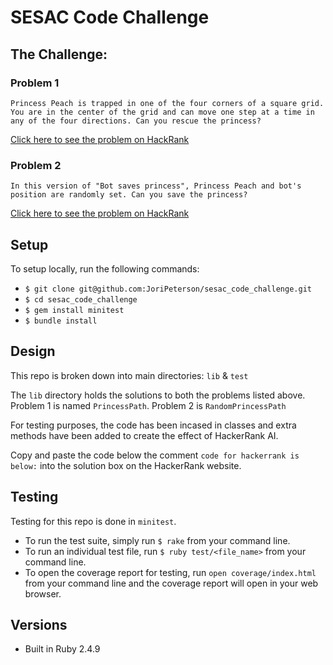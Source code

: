 # SESAC Code Challenge

## The Challenge:

### Problem 1

```
Princess Peach is trapped in one of the four corners of a square grid. You are in the center of the grid and can move one step at a time in any of the four directions. Can you rescue the princess?
```
[Click here to see the problem on HackRank](https://www.hackerrank.com/challenges/saveprincess/problem)

### Problem 2

```
In this version of "Bot saves princess", Princess Peach and bot's position are randomly set. Can you save the princess?
```
[Click here to see the problem on HackRank](https://www.hackerrank.com/challenges/saveprincess2)

## Setup

To setup locally, run the following commands:
 - `$ git clone git@github.com:JoriPeterson/sesac_code_challenge.git`
 - `$ cd sesac_code_challenge`
 - `$ gem install minitest`
 - `$ bundle install`

## Design

This repo is broken down into main directories:
`lib` & `test`

The `lib` directory holds the solutions to both the problems listed above. Problem 1 is named `PrincessPath`. Problem 2 is `RandomPrincessPath`

For testing purposes, the code has been incased in classes and extra methods have been added to create the effect of HackerRank AI.

Copy and paste the code below the comment `code for hackerrank is below:` into the solution box on the HackerRank website.

## Testing

Testing for this repo is done in `minitest`.
- To run the test suite, simply run `$ rake` from your command line.
- To run an individual test file, run `$ ruby test/<file_name>` from your command line.
- To open the coverage report for testing, run `open coverage/index.html` from your command line and the coverage report will open in your web browser.

## Versions

* Built in Ruby 2.4.9

